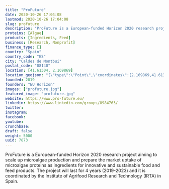 ```yaml
---
title: "ProFuture"
date: 2020-10-26 17:04:08
lastmod: 2020-10-26 17:04:08
slug: profuture
description: "ProFuture is a European-funded Horizon 2020 research project aiming to scale up microalgae production and prepare the market uptake of microalgae proteins as ingredients for innovative and sustainable food and feed products. The project will last for 4 years (2019-2023) and it is coordinated by the Institute of Agrifood Research and Technology (IRTA) in Spain."
proteins: [Algae]
products: [Ingredients, Feed]
business: [Research, Nonprofit]
finance_type: []
country: "Spain"
country_code: "ES"
city: "Caldes de Montbui"
postal_code: "08140"
location: [41.61304, 2.169869]
location_geojson: "{\"type\":\"Point\",\"coordinates\":[2.169869,41.61304]}"
founded: 2019
founders: "EU Horizon"
images: ["profuture.jpg"]
featured_image: "profuture.jpg"
website: https://www.pro-future.eu/
linkedin: https://www.linkedin.com/groups/8984763/
twitter: 
instagram: 
facebook: 
youtube: 
crunchbase: 
draft: false
weight: 5000
uuid: 7873
---
```

ProFuture is a European-funded Horizon 2020 research project aiming to scale up microalgae production and prepare the market uptake of microalgae proteins as ingredients for innovative and sustainable food and feed products. The project will last for 4 years (2019-2023) and it is coordinated by the Institute of Agrifood Research and Technology (IRTA) in Spain.
